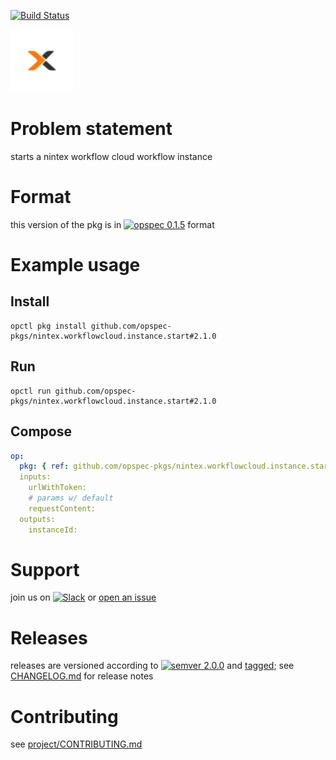 [![Build Status](https://travis-ci.org/opspec-pkgs/nintex.workflowcloud.instance.start.svg?branch=master)](https://travis-ci.org/opspec-pkgs/nintex.workflowcloud.instance.start)

<img src="icon.svg" alt="icon" height="100px">

# Problem statement

starts a nintex workflow cloud workflow instance

# Format

this version of the pkg is in [![opspec 0.1.5](https://img.shields.io/badge/opspec-0.1.5-brightgreen.svg?colorA=6b6b6b&colorB=fc16be)](https://opspec.io/0.1.5/packages.html) format

# Example usage

## Install

```shell
opctl pkg install github.com/opspec-pkgs/nintex.workflowcloud.instance.start#2.1.0
```

## Run

```
opctl run github.com/opspec-pkgs/nintex.workflowcloud.instance.start#2.1.0
```

## Compose

```yaml
op:
  pkg: { ref: github.com/opspec-pkgs/nintex.workflowcloud.instance.start#2.1.0 }
  inputs:
    urlWithToken:
    # params w/ default
    requestContent:
  outputs:
    instanceId:
```

# Support

join us on
[![Slack](https://opspec-slackin.herokuapp.com/badge.svg)](https://opspec-slackin.herokuapp.com/)
or
[open an issue](https://github.com/opspec-pkgs/nintex.workflowcloud.instance.start/issues)

# Releases

releases are versioned according to
[![semver 2.0.0](https://img.shields.io/badge/semver-2.0.0-brightgreen.svg)](http://semver.org/spec/v2.0.0.html)
and [tagged](https://git-scm.com/book/en/v2/Git-Basics-Tagging); see
[CHANGELOG.md](CHANGELOG.md) for release notes

# Contributing

see
[project/CONTRIBUTING.md](https://github.com/opspec-pkgs/project/blob/master/CONTRIBUTING.md)
